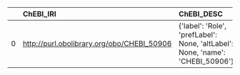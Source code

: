 |    | ChEBI_IRI                                  | ChEBI_DESC                                                                    | metadata4Ing_IRI               | metadata4Ing_DESC                     |
|---:|:-------------------------------------------|:------------------------------------------------------------------------------|:-------------------------------|:--------------------------------------|
|  0 | http://purl.obolibrary.org/obo/CHEBI_50906 | {'label': 'Role', 'prefLabel': None, 'altLabel': None, 'name': 'CHEBI_50906'} | http://www.w3.org/ns/prov#Role | {'prefLabel': 'Role', 'name': 'Role'} |